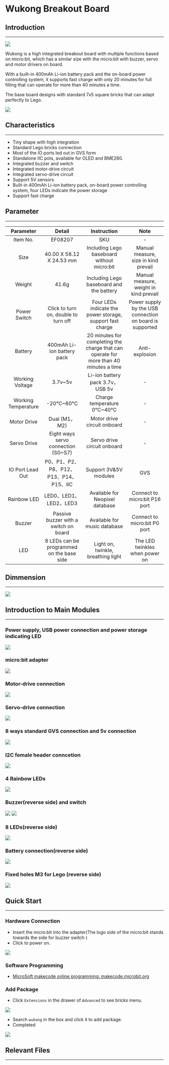 # Wukong Breakout Board

## Introduction
- - - - -

![](https://raw.githubusercontent.com/elecfreaks/learn-cn/master/microbitExtensionModule/images/wukong_00.jpg)

Wukong is a high integrated breakout board with multiple functions based on micro:bit, which has a similar size with the micro:bit with buzzer, servo and motor drivers on board.

With a built-in 400mAh Li-ion battery pack and the on-board power controlling system, it supports fast charge with only 20 minutes for full filling that can operate for more than 40 minutes a time.

The base board designs with standard 7x5 square bricks that can adapt perfectly to Lego.

![](https://raw.githubusercontent.com/elecfreaks/learn-cn/master/microbitExtensionModule/images/wukong_01.jpg)

## Characteristics
- - - - -

- Tiny shape with high integration
- Standard Lego bricks connection
- Most of the IO ports led out in GVS form
- Standalone IIC pots, available for OLED and BME280.
- Integrated buzzer and switch
- Integrated motor-drive circuit
- Integrated servo-drive circuit
- Support 5V sensors
- Built-in 400mAh Li-ion battery pack,  on-board power controlling system, four LEDs indicate the power storage
-  Support fast charge


## Parameter
- - - - -

| Parameter | Detail | Instruction | Note |
|:-:|:-:|:-:|:-:|
|Item No.|EF08207|SKU|-|
| Size |40.00 X 58.12 X 24.53 mm|Including Lego baseboard without micro:bit|Manual measure, size in kind prevail|
| Weight |41.6g|Including Lego baseboard and the battery|Manual measure, weight in kind prevail|
| Power Switch |Click to turn on, double to turn off|Four LEDs indicate the power storage, support fast charge|Power supply by the USB connection on board is supported|
| Battery |400mAh Li-ion battery pack|20 minutes for completing the charge that can operate for more than 40 minutes a time|Anti-explosion|
| Working Voltage |3.7v~5v|Li-ion battery pack 3.7v，USB 5v|-|
| Working Temperature |-20℃~60℃|Charge temperature 0℃~40℃|-|
| Motor Drive |Dual (M1，M2)|Motor drive circuit onboard |-|
| Servo Drive |Eight ways servo connection (S0~S7)|Servo drive circuit onboard|-|
| IO Port Lead Out |P0、P1、P2、P8、P12、P13、P14、P15、IIC|Support 3V&5V modules|GVS|
| Rainbow LED |LED0、LED1、LED2、LED3|Available for Neopixel database|Connect to micro:bit P16 port|
| Buzzer |Passive buzzer with a switch on board|Available for music database|Connect to micro:bit P0 port|
| LED |8 LEDs can be programmed on the base side|Light on, twinkle, breathing light|The LED twinkles when power on| Lego baseboard |Standard 7x5 rectangle base board|Battery is attached in the middle of the baseboard|-|


## Dimmension
- - - - -

![](https://raw.githubusercontent.com/elecfreaks/learn-cn/master/microbitExtensionModule/images/wukong_02.png)


## Introduction to Main Modules
- - - - -

### Power supply, USB power connection and power storage indicating LED

![](https://raw.githubusercontent.com/elecfreaks/learn-cn/master/microbitExtensionModule/images/wukong_07.jpg)

### micro:bit adapter

![](https://raw.githubusercontent.com/elecfreaks/learn-cn/master/microbitExtensionModule/images/wukong_15.jpg)

### Motor-drive connection

![](https://raw.githubusercontent.com/elecfreaks/learn-cn/master/microbitExtensionModule/images/wukong_03.jpg)

### Servo-drive connection

![](https://raw.githubusercontent.com/elecfreaks/learn-cn/master/microbitExtensionModule/images/wukong_04.jpg)

### 8 ways standard GVS connection and 5v connection

![](https://raw.githubusercontent.com/elecfreaks/learn-cn/master/microbitExtensionModule/images/wukong_05.jpg)

### I2C female header conncetion

![](https://raw.githubusercontent.com/elecfreaks/learn-cn/master/microbitExtensionModule/images/wukong_06.jpg)

### 4 Rainbow LEDs

![](https://raw.githubusercontent.com/elecfreaks/learn-cn/master/microbitExtensionModule/images/wukong_08.jpg)

### Buzzer(reverse side) and switch

![](https://raw.githubusercontent.com/elecfreaks/learn-cn/master/microbitExtensionModule/images/wukong_09.jpg)
![](https://raw.githubusercontent.com/elecfreaks/learn-cn/master/microbitExtensionModule/images/wukong_10.jpg)

### 8 LEDs(reverse side)

![](https://raw.githubusercontent.com/elecfreaks/learn-cn/master/microbitExtensionModule/images/wukong_11.jpg)

### Battery connection(reverse side)

![](https://raw.githubusercontent.com/elecfreaks/learn-cn/master/microbitExtensionModule/images/wukong_12.jpg)

### Fixed holes M3 for Lego (reverse side)

![](https://raw.githubusercontent.com/elecfreaks/learn-cn/master/microbitExtensionModule/images/wukong_13.jpg)


## Quick Start
- - - - -

### Hardware Connection

- Insert the micro:bit into the adapter(The logo side of the micro:bit stands towards the side for buzzer switch )
- Click to power on.

![](https://raw.githubusercontent.com/elecfreaks/learn-cn/master/microbitExtensionModule/images/wukong_20.jpg)

### Software Programming

- [MicroSoft makecode online programming: makecode.microbit.org](makecode.microbit.org)

### Add Package

- Click `Extensions` in the drawer of `Advanced` to see bricks menu.

![](https://raw.githubusercontent.com/elecfreaks/learn-cn/master/microbitKit/smart_cutebot/images/cutebot-pk-1.png)

- Search `wukong` in the box and click it to add package.
- Completed

![](https://raw.githubusercontent.com/elecfreaks/learn-cn/master/microbitExtensionModule/images/wukong_14.jpg)

## Relevant Files
- - - - -

